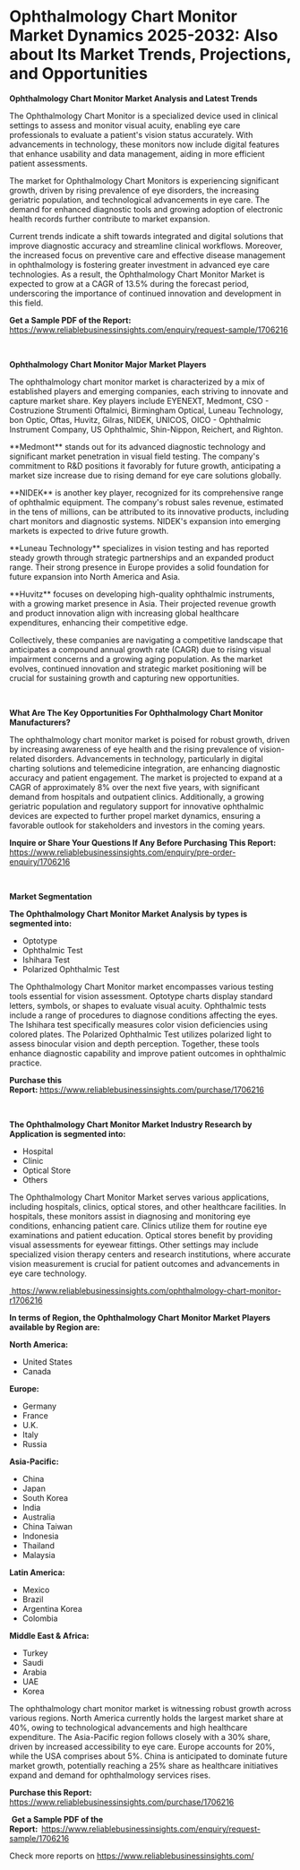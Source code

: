 <p><h1>Ophthalmology Chart Monitor Market Dynamics 2025-2032: Also about Its Market Trends, Projections, and Opportunities</h1></p><p><strong>Ophthalmology Chart Monitor Market Analysis and Latest Trends</strong></p>
<p><p>The Ophthalmology Chart Monitor is a specialized device used in clinical settings to assess and monitor visual acuity, enabling eye care professionals to evaluate a patient's vision status accurately. With advancements in technology, these monitors now include digital features that enhance usability and data management, aiding in more efficient patient assessments.</p><p>The market for Ophthalmology Chart Monitors is experiencing significant growth, driven by rising prevalence of eye disorders, the increasing geriatric population, and technological advancements in eye care. The demand for enhanced diagnostic tools and growing adoption of electronic health records further contribute to market expansion.</p><p>Current trends indicate a shift towards integrated and digital solutions that improve diagnostic accuracy and streamline clinical workflows. Moreover, the increased focus on preventive care and effective disease management in ophthalmology is fostering greater investment in advanced eye care technologies. As a result, the Ophthalmology Chart Monitor Market is expected to grow at a CAGR of 13.5% during the forecast period, underscoring the importance of continued innovation and development in this field.</p></p>
<p><strong>Get a Sample PDF of the Report:&nbsp;</strong> <a href="https://www.reliablebusinessinsights.com/enquiry/request-sample/1706216?utm_campaign=101&utm_medium=2&utm_source=Github&utm_content=ia&utm_term=10012025&utm_id=ophthalmology-chart-monitor">https://www.reliablebusinessinsights.com/enquiry/request-sample/1706216</a></p>
<p>&nbsp;</p>
<p><strong>Ophthalmology Chart Monitor Major Market Players</strong></p>
<p><p>The ophthalmology chart monitor market is characterized by a mix of established players and emerging companies, each striving to innovate and capture market share. Key players include EYENEXT, Medmont, CSO - Costruzione Strumenti Oftalmici, Birmingham Optical, Luneau Technology, bon Optic, Oftas, Huvitz, Gilras, NIDEK, UNICOS, OICO - Ophthalmic Instrument Company, US Ophthalmic, Shin-Nippon, Reichert, and Righton.</p><p>**Medmont** stands out for its advanced diagnostic technology and significant market penetration in visual field testing. The company's commitment to R&D positions it favorably for future growth, anticipating a market size increase due to rising demand for eye care solutions globally.</p><p>**NIDEK** is another key player, recognized for its comprehensive range of ophthalmic equipment. The company's robust sales revenue, estimated in the tens of millions, can be attributed to its innovative products, including chart monitors and diagnostic systems. NIDEK's expansion into emerging markets is expected to drive future growth.</p><p>**Luneau Technology** specializes in vision testing and has reported steady growth through strategic partnerships and an expanded product range. Their strong presence in Europe provides a solid foundation for future expansion into North America and Asia.</p><p>**Huvitz** focuses on developing high-quality ophthalmic instruments, with a growing market presence in Asia. Their projected revenue growth and product innovation align with increasing global healthcare expenditures, enhancing their competitive edge.</p><p>Collectively, these companies are navigating a competitive landscape that anticipates a compound annual growth rate (CAGR) due to rising visual impairment concerns and a growing aging population. As the market evolves, continued innovation and strategic market positioning will be crucial for sustaining growth and capturing new opportunities.</p></p>
<p>&nbsp;</p>
<p><strong>What Are The Key Opportunities For Ophthalmology Chart Monitor Manufacturers?</strong></p>
<p><p>The ophthalmology chart monitor market is poised for robust growth, driven by increasing awareness of eye health and the rising prevalence of vision-related disorders. Advancements in technology, particularly in digital charting solutions and telemedicine integration, are enhancing diagnostic accuracy and patient engagement. The market is projected to expand at a CAGR of approximately 8% over the next five years, with significant demand from hospitals and outpatient clinics. Additionally, a growing geriatric population and regulatory support for innovative ophthalmic devices are expected to further propel market dynamics, ensuring a favorable outlook for stakeholders and investors in the coming years.</p></p>
<p><strong>Inquire or Share Your Questions If Any Before Purchasing This Report:</strong> <a href="https://www.reliablebusinessinsights.com/enquiry/pre-order-enquiry/1706216?utm_campaign=101&utm_medium=2&utm_source=Github&utm_content=ia&utm_term=10012025&utm_id=ophthalmology-chart-monitor">https://www.reliablebusinessinsights.com/enquiry/pre-order-enquiry/1706216</a></p>
<p>&nbsp;</p>
<p><strong>Market Segmentation</strong></p>
<p><strong>The Ophthalmology Chart Monitor Market Analysis by types is segmented into:</strong></p>
<p><ul><li>Optotype</li><li>Ophthalmic Test</li><li>Ishihara Test</li><li>Polarized Ophthalmic Test</li></ul></p>
<p><p>The Ophthalmology Chart Monitor market encompasses various testing tools essential for vision assessment. Optotype charts display standard letters, symbols, or shapes to evaluate visual acuity. Ophthalmic tests include a range of procedures to diagnose conditions affecting the eyes. The Ishihara test specifically measures color vision deficiencies using colored plates. The Polarized Ophthalmic Test utilizes polarized light to assess binocular vision and depth perception. Together, these tools enhance diagnostic capability and improve patient outcomes in ophthalmic practice.</p></p>
<p><strong>Purchase this Report:&nbsp;</strong><a href="https://www.reliablebusinessinsights.com/purchase/1706216?utm_campaign=101&utm_medium=2&utm_source=Github&utm_content=ia&utm_term=10012025&utm_id=ophthalmology-chart-monitor">https://www.reliablebusinessinsights.com/purchase/1706216</a></p>
<p>&nbsp;</p>
<p><strong>The Ophthalmology Chart Monitor Market Industry Research by Application is segmented into:</strong></p>
<p><ul><li>Hospital</li><li>Clinic</li><li>Optical Store</li><li>Others</li></ul></p>
<p><p>The Ophthalmology Chart Monitor Market serves various applications, including hospitals, clinics, optical stores, and other healthcare facilities. In hospitals, these monitors assist in diagnosing and monitoring eye conditions, enhancing patient care. Clinics utilize them for routine eye examinations and patient education. Optical stores benefit by providing visual assessments for eyewear fittings. Other settings may include specialized vision therapy centers and research institutions, where accurate vision measurement is crucial for patient outcomes and advancements in eye care technology.</p></p>
<p><a href="https://www.reliablebusinessinsights.com/ophthalmology-chart-monitor-r1706216?utm_campaign=101&utm_medium=2&utm_source=Github&utm_content=ia&utm_term=10012025&utm_id=ophthalmology-chart-monitor">&nbsp;https://www.reliablebusinessinsights.com/ophthalmology-chart-monitor-r1706216</a></p>
<p><strong>In terms of Region, the Ophthalmology Chart Monitor Market Players available by Region are:</strong></p>
<p>
    <p> <strong> North America: </strong>
        <ul>
            <li>United States</li>
            <li>Canada</li>
        </ul>
        </p> 
    <p> <strong> Europe: </strong>
        <ul>
            <li>Germany</li>
            <li>France</li>
            <li>U.K.</li>
            <li>Italy</li>
            <li>Russia</li>
        </ul>
        </p> 
    <p> <strong> Asia-Pacific: </strong>
        <ul>
            <li>China</li>
            <li>Japan</li>
            <li>South Korea</li>
            <li>India</li>
            <li>Australia</li>
            <li>China Taiwan</li>
            <li>Indonesia</li>
            <li>Thailand</li>
            <li>Malaysia</li>
        </ul>
        </p> 
    <p> <strong> Latin America: </strong>
        <ul>
            <li>Mexico</li>
            <li>Brazil</li>
            <li>Argentina Korea</li>
            <li>Colombia</li>
        </ul>
        </p> 
    <p> <strong> Middle East & Africa: </strong>
        <ul>
            <li>Turkey</li>
            <li>Saudi</li>
            <li>Arabia</li>
            <li>UAE</li>
            <li>Korea</li>
        </ul>
    </p>
    </p>
<p><p>The ophthalmology chart monitor market is witnessing robust growth across various regions. North America currently holds the largest market share at 40%, owing to technological advancements and high healthcare expenditure. The Asia-Pacific region follows closely with a 30% share, driven by increased accessibility to eye care. Europe accounts for 20%, while the USA comprises about 5%. China is anticipated to dominate future market growth, potentially reaching a 25% share as healthcare initiatives expand and demand for ophthalmology services rises.</p></p>
<p><strong>Purchase this Report: </strong><a href="https://www.reliablebusinessinsights.com/purchase/1706216?utm_campaign=101&utm_medium=2&utm_source=Github&utm_content=ia&utm_term=10012025&utm_id=ophthalmology-chart-monitor">https://www.reliablebusinessinsights.com/purchase/1706216</a></p>
<p>&nbsp;<strong>Get a Sample PDF of the Report:&nbsp;&nbsp;</strong><a href="https://www.reliablebusinessinsights.com/enquiry/request-sample/1706216?utm_campaign=101&utm_medium=2&utm_source=Github&utm_content=ia&utm_term=10012025&utm_id=ophthalmology-chart-monitor">https://www.reliablebusinessinsights.com/enquiry/request-sample/1706216</a></p>
<p><strong></strong></p>
<p>Check more reports on <a href="https://www.reliablebusinessinsights.com/?utm_campaign=101&utm_medium=2&utm_source=Github&utm_content=ia&utm_term=10012025&utm_id=ophthalmology-chart-monitor">https://www.reliablebusinessinsights.com/</a></p>